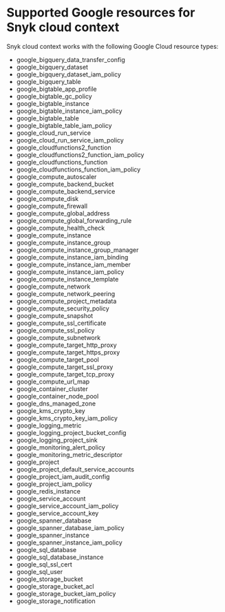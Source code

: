 # Supported Google resources for Snyk cloud context

Snyk cloud context works with the following Google Cloud resource types:

* google\_bigquery\_data\_transfer\_config
* google\_bigquery\_dataset
* google\_bigquery\_dataset\_iam\_policy
* google\_bigquery\_table
* google\_bigtable\_app\_profile
* google\_bigtable\_gc\_policy
* google\_bigtable\_instance
* google\_bigtable\_instance\_iam\_policy
* google\_bigtable\_table
* google\_bigtable\_table\_iam\_policy
* google\_cloud\_run\_service
* google\_cloud\_run\_service\_iam\_policy
* google\_cloudfunctions2\_function
* google\_cloudfunctions2\_function\_iam\_policy
* google\_cloudfunctions\_function
* google\_cloudfunctions\_function\_iam\_policy
* google\_compute\_autoscaler
* google\_compute\_backend\_bucket
* google\_compute\_backend\_service
* google\_compute\_disk
* google\_compute\_firewall
* google\_compute\_global\_address
* google\_compute\_global\_forwarding\_rule
* google\_compute\_health\_check
* google\_compute\_instance
* google\_compute\_instance\_group
* google\_compute\_instance\_group\_manager
* google\_compute\_instance\_iam\_binding
* google\_compute\_instance\_iam\_member
* google\_compute\_instance\_iam\_policy
* google\_compute\_instance\_template
* google\_compute\_network
* google\_compute\_network\_peering
* google\_compute\_project\_metadata
* google\_compute\_security\_policy
* google\_compute\_snapshot
* google\_compute\_ssl\_certificate
* google\_compute\_ssl\_policy
* google\_compute\_subnetwork
* google\_compute\_target\_http\_proxy
* google\_compute\_target\_https\_proxy
* google\_compute\_target\_pool
* google\_compute\_target\_ssl\_proxy
* google\_compute\_target\_tcp\_proxy
* google\_compute\_url\_map
* google\_container\_cluster
* google\_container\_node\_pool
* google\_dns\_managed\_zone
* google\_kms\_crypto\_key
* google\_kms\_crypto\_key\_iam\_policy
* google\_logging\_metric
* google\_logging\_project\_bucket\_config
* google\_logging\_project\_sink
* google\_monitoring\_alert\_policy
* google\_monitoring\_metric\_descriptor
* google\_project
* google\_project\_default\_service\_accounts
* google\_project\_iam\_audit\_config
* google\_project\_iam\_policy
* google\_redis\_instance
* google\_service\_account
* google\_service\_account\_iam\_policy
* google\_service\_account\_key
* google\_spanner\_database
* google\_spanner\_database\_iam\_policy
* google\_spanner\_instance
* google\_spanner\_instance\_iam\_policy
* google\_sql\_database
* google\_sql\_database\_instance
* google\_sql\_ssl\_cert
* google\_sql\_user
* google\_storage\_bucket
* google\_storage\_bucket\_acl
* google\_storage\_bucket\_iam\_policy
* google\_storage\_notification
